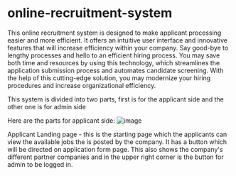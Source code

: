 # online-recruitment-system
  This online recruitment system is designed to make applicant processing easier and more efficient. 
  It offers an intuitive user interface and innovative features that will increase efficiency within your company.
   Say good-bye to lengthy processes and hello to an efficient hiring process. 
   You may save both time and resources by using this technology, 
   which streamlines the application submission process and automates candidate screening.
    With the help of this cutting-edge solution,
     you may modernize your hiring procedures and increase organizational efficiency.

This system is divided into two parts, first is for the applicant side and the other one is for admin side

Here are the parts for applicant side:
![image](https://github.com/itsDrei/online-recruitment-system/assets/136872502/9cbb4f6a-af81-4e64-8253-38881c9e8f22)

Applicant Landing page - this is the starting page which the applicants can view the available jobs the is posted by the company. It has a button which will be directed on application form page. This also shows the company's different partner companies and in the upper right corner is the button for admin to be logged in.
